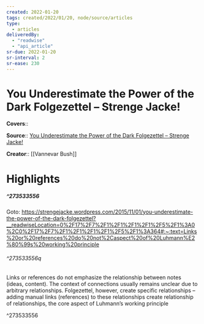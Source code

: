 ```yaml
---
created: 2022-01-20
tags: created/2022/01/20, node/source/articles
type: 
  - articles
deliveredBy: 
  - "readwise"
  - "api_article"
sr-due: 2022-01-20
sr-interval: 2
sr-ease: 230
---
```

# You Underestimate the Power of the Dark Folgezettel – Strenge Jacke!

**Covers**:: 

**Source**:: [You Underestimate the Power of the Dark Folgezettel – Strenge Jacke!](https://strengejacke.wordpress.com/2015/11/01/you-underestimate-the-power-of-the-dark-folgezettel)

**Creator**:: [[Vannevar Bush]]

# Highlights
##### ^273533556


Goto: https://strengejacke.wordpress.com/2015/11/01/you-underestimate-the-power-of-the-dark-folgezettel?__readwiseLocation=0%2F17%2F7%2F1%2F1%2F1%2F1%2F5%2F1%3A0%2C0%2F17%2F7%2F1%2F1%2F1%2F1%2F5%2F1%3A364#:~:text=Links%20or%20references%20do%20not%2Caspect%20of%20Luhmann%E2%80%99s%20working%20principle  

###### ^273533556q

Links or references do not emphasize the relationship between notes (ideas, content). The context of connections usually remains unclear due to arbitrary relationships. Folgezettel, however, create specific relationships – adding manual links (references) to these relationships create relationship of relationships, the core aspect of Luhmann’s working principle 

^273533556


